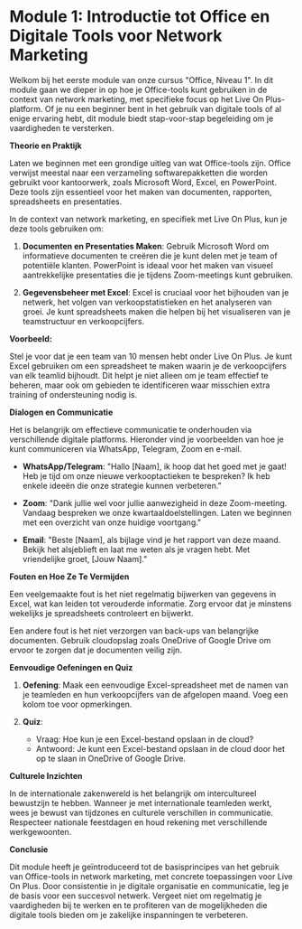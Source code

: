 # **Module 1: Introductie tot Office en Digitale Tools voor Network Marketing**

Welkom bij het eerste module van onze cursus "Office, Niveau 1". In dit module gaan we dieper in op hoe je Office-tools kunt gebruiken in de context van network marketing, met specifieke focus op het Live On Plus-platform. Of je nu een beginner bent in het gebruik van digitale tools of al enige ervaring hebt, dit module biedt stap-voor-stap begeleiding om je vaardigheden te versterken.

**Theorie en Praktijk**

Laten we beginnen met een grondige uitleg van wat Office-tools zijn. Office verwijst meestal naar een verzameling softwarepakketten die worden gebruikt voor kantoorwerk, zoals Microsoft Word, Excel, en PowerPoint. Deze tools zijn essentieel voor het maken van documenten, rapporten, spreadsheets en presentaties.

In de context van network marketing, en specifiek met Live On Plus, kun je deze tools gebruiken om:

1. **Documenten en Presentaties Maken**: Gebruik Microsoft Word om informatieve documenten te creëren die je kunt delen met je team of potentiële klanten. PowerPoint is ideaal voor het maken van visueel aantrekkelijke presentaties die je tijdens Zoom-meetings kunt gebruiken.

2. **Gegevensbeheer met Excel**: Excel is cruciaal voor het bijhouden van je netwerk, het volgen van verkoopstatistieken en het analyseren van groei. Je kunt spreadsheets maken die helpen bij het visualiseren van je teamstructuur en verkoopcijfers.

**Voorbeeld:**

Stel je voor dat je een team van 10 mensen hebt onder Live On Plus. Je kunt Excel gebruiken om een spreadsheet te maken waarin je de verkoopcijfers van elk teamlid bijhoudt. Dit helpt je niet alleen om je team effectief te beheren, maar ook om gebieden te identificeren waar misschien extra training of ondersteuning nodig is.

**Dialogen en Communicatie**

Het is belangrijk om effectieve communicatie te onderhouden via verschillende digitale platforms. Hieronder vind je voorbeelden van hoe je kunt communiceren via WhatsApp, Telegram, Zoom en e-mail.

- **WhatsApp/Telegram**: "Hallo [Naam], ik hoop dat het goed met je gaat! Heb je tijd om onze nieuwe verkooptactieken te bespreken? Ik heb enkele ideeën die onze strategie kunnen verbeteren."

- **Zoom**: "Dank jullie wel voor jullie aanwezigheid in deze Zoom-meeting. Vandaag bespreken we onze kwartaaldoelstellingen. Laten we beginnen met een overzicht van onze huidige voortgang."

- **Email**: "Beste [Naam], als bijlage vind je het rapport van deze maand. Bekijk het alsjeblieft en laat me weten als je vragen hebt. Met vriendelijke groet, [Jouw Naam]."

**Fouten en Hoe Ze Te Vermijden**

Een veelgemaakte fout is het niet regelmatig bijwerken van gegevens in Excel, wat kan leiden tot verouderde informatie. Zorg ervoor dat je minstens wekelijks je spreadsheets controleert en bijwerkt.

Een andere fout is het niet verzorgen van back-ups van belangrijke documenten. Gebruik cloudopslag zoals OneDrive of Google Drive om ervoor te zorgen dat je documenten veilig zijn.

**Eenvoudige Oefeningen en Quiz**

1. **Oefening**: Maak een eenvoudige Excel-spreadsheet met de namen van je teamleden en hun verkoopcijfers van de afgelopen maand. Voeg een kolom toe voor opmerkingen.

2. **Quiz**: 
   - Vraag: Hoe kun je een Excel-bestand opslaan in de cloud?
   - Antwoord: Je kunt een Excel-bestand opslaan in de cloud door het op te slaan in OneDrive of Google Drive.

**Culturele Inzichten**

In de internationale zakenwereld is het belangrijk om intercultureel bewustzijn te hebben. Wanneer je met internationale teamleden werkt, wees je bewust van tijdzones en culturele verschillen in communicatie. Respecteer nationale feestdagen en houd rekening met verschillende werkgewoonten.

**Conclusie**

Dit module heeft je geïntroduceerd tot de basisprincipes van het gebruik van Office-tools in network marketing, met concrete toepassingen voor Live On Plus. Door consistentie in je digitale organisatie en communicatie, leg je de basis voor een succesvol netwerk. Vergeet niet om regelmatig je vaardigheden bij te werken en te profiteren van de mogelijkheden die digitale tools bieden om je zakelijke inspanningen te verbeteren.